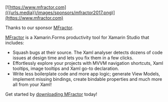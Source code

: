 [![https://www.mfractor.com]({{urls.media}}/images/sponsors/mfractor2017.png)](https://www.mfractor.com)

Thanks to our sponsor [MFractor](https://www.mfractor.com). 

[MFractor](https://www.mfractor.com) is a Xamarin.Forms productivity tool for Xamarin Studio that includes: - Squash bugs at their source. The Xaml analyser detects dozens of code issues at design time and lets you fix them in a few clicks. - Effortlessly explore your projects with MVVM navigation shortcuts, Xaml tooltips, image tooltips and Xaml go-to declaration. - Write less boilerplate code and more app logic; generate View Models, implement missing bindings, create bindable properties and much more all from your Xaml!Get started by [downloading MFractor](https://www.mfractor.com) today!